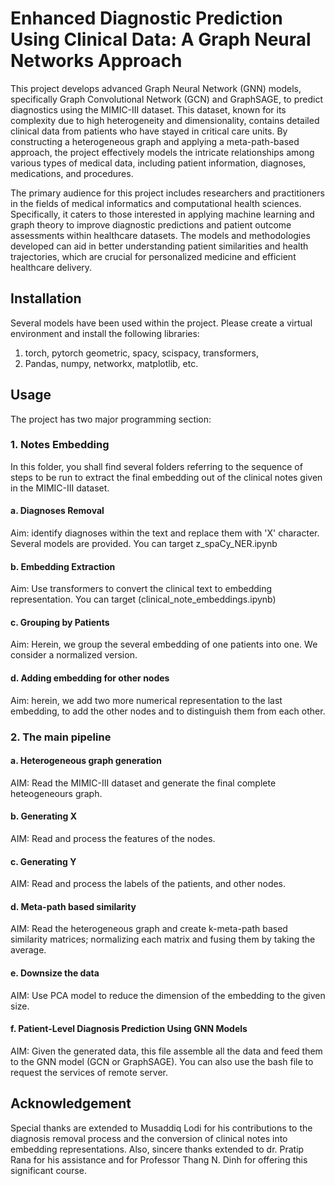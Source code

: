 # Enhanced Diagnostic Prediction Using Clinical Data: A Graph Neural Networks Approach

This project develops advanced Graph Neural Network (GNN) models, specifically Graph Convolutional Network (GCN) and GraphSAGE, to predict diagnostics using the MIMIC-III dataset. This dataset, known for its complexity due to high heterogeneity and dimensionality, contains detailed clinical data from patients who have stayed in critical care units. By constructing a heterogeneous graph and applying a meta-path-based approach, the project effectively models the intricate relationships among various types of medical data, including patient information, diagnoses, medications, and procedures.

The primary audience for this project includes researchers and practitioners in the fields of medical informatics and computational health sciences. Specifically, it caters to those interested in applying machine learning and graph theory to improve diagnostic predictions and patient outcome assessments within healthcare datasets. The models and methodologies developed can aid in better understanding patient similarities and health trajectories, which are crucial for personalized medicine and efficient healthcare delivery.

## Installation

Several models have been used within the project. Please create a virtual environment and install the following libraries:
1. torch, pytorch geometric, spacy, scispacy, transformers, 
2. Pandas, numpy, networkx, matplotlib, etc.

## Usage

The project has two major programming section:
### 1. Notes Embedding
In this folder, you shall find several folders referring to the sequence of steps to be run to extract the final embedding out of the clinical notes given in the MIMIC-III dataset.

#### a. Diagnoses Removal
Aim: identify diagnoses within the text and replace them with 'X' character. Several models are provided. You can target z_spaCy_NER.ipynb

#### b. Embedding Extraction
Aim: Use transformers to convert the clinical text to embedding representation.
You can target (clinical_note_embeddings.ipynb)

#### c. Grouping by Patients
Aim: Herein, we group the several embedding of one patients into one. We consider a normalized version. 

#### d. Adding embedding for other nodes
Aim: herein, we add two more numerical representation to the last embedding, to add the other nodes and to distinguish them from each other.

### 2. The main pipeline

#### a. Heterogeneous graph generation
AIM: Read the MIMIC-III dataset and generate the final complete heteogeneours graph.

#### b. Generating X
AIM: Read and process the features of the nodes.

#### c. Generating Y 
AIM: Read and process the labels of the patients, and other nodes.

#### d. Meta-path based similarity
AIM: Read the heterogeneous graph and create k-meta-path based similarity matrices; normalizing each matrix and fusing them by taking the average.

#### e. Downsize the data
AIM: Use PCA model to reduce the dimension of the embedding to the given size. 

#### f. Patient-Level Diagnosis Prediction Using GNN Models
AIM: Given the generated data, this file assemble all the data and feed them to the GNN model (GCN or GraphSAGE). You can also use the bash file to request the services of remote server.


## Acknowledgement

Special thanks are extended to Musaddiq Lodi for his contributions to the diagnosis removal process and the conversion of clinical notes into embedding representations.
Also, sincere thanks extended to dr. Pratip Rana for his assistance and for Professor Thang N. Dinh for offering this significant course.